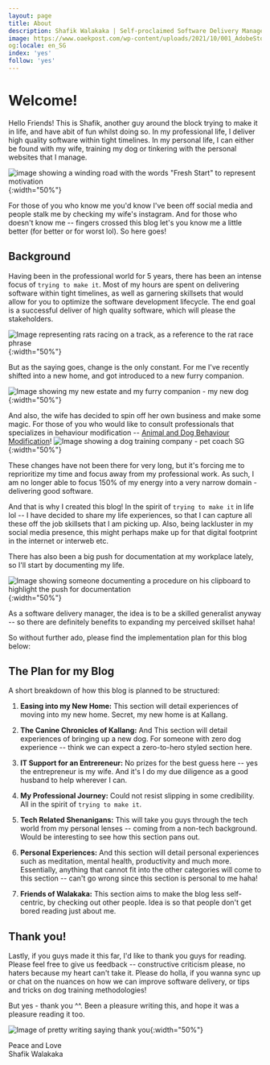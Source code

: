 ```yaml
---
layout: page
title: About
description: Shafik Walakaka | Self-proclaimed Software Delivery Manager. In my professional life, I deliver high quality software within tight timelines. In my personal life, I can either be found with my wife, training my dog or tinkering with the personal websites that I manage. Read on to find out more!
image: https://www.oaekpost.com/wp-content/uploads/2021/10/001_AdobeStock_72412247_RATRACE001.jpg
og:locale: en_SG
index: 'yes'
follow: 'yes'
---
```



# Welcome!
Hello Friends! This is Shafik, another guy around the block trying to make it in life, and have abit of fun whilst doing so. In my professional life, I deliver high quality software within tight timelines. In my personal life, I can either be found with my wife, training my dog or tinkering with the personal websites that I manage. 

![image showing a winding road with the words "Fresh Start" to represent motivation](https://media.licdn.com/dms/image/D5612AQHt4hxhRDw5ZQ/article-cover_image-shrink_720_1280/0/1674685424860?e=1712188800&v=beta&t=brTItc2I-ZyiSV8u8gVg2zFflT52lJripxparTGi_9o){:width="50%"}

For those of you who know me you'd know I've been off social media and people stalk me by checking my wife's instagram. And for those who doesn't know me -- fingers crossed this blog let's you know me a little better (for better or for worst lol). So here goes!

## Background
Having been in the professional world for 5 years, there has been an intense focus of `trying to make it`. Most of my hours are spent on delivering software within tight timelines, as well as garnering skillsets that would allow for you to optimize the software development lifecycle. The end goal is a successful deliver of high quality software, which will please the stakeholders.

![Image representing rats racing on a track, as a reference to the rat race phrase](https://www.oaekpost.com/wp-content/uploads/2021/10/001_AdobeStock_72412247_RATRACE001.jpg){:width="50%"}

But as the saying goes, change is the only constant. For me I've recently shifted into a new home, and got introduced to a new furry companion.

![Image showing my new estate and my furry companion - my new dog](../../img/img-about-page/stormy-and-hdb-block.png){:width="50%"}

And also, the wife has decided to spin off her own business and make some magic. For those of you who would like to consult professionals that specializes in behaviour modification -- [Animal and Dog Behaviour Modification](https://petcoach.sg)!
![Image showing a dog training company - pet coach SG](../../img/img-about-page/pet-coach-sg-website-image.png){:width="50%"}

These changes have not been there for very long, but it's forcing me to reprioritize my time and focus away from my professional work. As such, I am no longer able to focus 150% of my energy into a very narrow domain - delivering good software.

And that is why I created this blog! In the spirit of `trying to make it` in life lol -- I have decided to share my life experiences, so that I can capture all these off the job skillsets that I am picking up. Also, being lackluster in my social media presence, this might perhaps make up for that digital footprint in the internet or interweb etc.

There has also been a big push for documentation at my workplace lately, so I'll start by documenting my life.

![Image showing someone documenting a procedure on his clipboard to highlight the push for documentation](../../img/img-about-page/documentation-clipboard-photo.png){:width="50%"}

As a software delivery manager, the idea is to be a skilled generalist anyway -- so there are definitely benefits to expanding my perceived skillset haha!

So without further ado, please find the implementation plan for this blog below:

## The Plan for my Blog
A short breakdown of how this blog is planned to be structured:

1. **Easing into my New Home:** This section will detail experiences of moving into my new home. Secret, my new home is at Kallang.

2. **The Canine Chronicles of Kallang:** And This section will detail experiences of bringing up a new dog. For someone with zero dog experience -- think we can expect a zero-to-hero styled section here.

3. **IT Support for an Entrereneur:** No prizes for the best guess here -- yes the entrepreneur is my wife. And it's I do my due diligence as a good husband to help wherever I can.

4. **My Professional Journey:** Could not resist slipping in some credibility. All in the spirit of `trying to make it`.

5. **Tech Related Shenanigans:** This will take you guys through the tech world from my personal lenses -- coming from a non-tech background. Would be interesting to see how this section pans out.

6. **Personal Experiences:** And this section will detail personal experiences such as meditation, mental health, productivity and much more. Essentially, anything that cannot fit into the other categories will come to this section -- can't go wrong since this section is personal to me haha!

7. **Friends of Walakaka:** This section aims to make the blog less self-centric, by checking out other people. Idea is so that people don't get bored reading just about me.

## Thank you!
Lastly, if you guys made it this far, I'd like to thank you guys for reading. Please feel free to give us feedback -- constructive criticism please, no haters because my heart can't take it. Please do holla, if you wanna sync up or chat on the nuances on how we can improve software delivery, or tips and tricks on dog training methodologies!

But yes - thank you ^^. Been a pleasure writing this, and hope it was a pleasure reading it too.

![Image of pretty writing saying thank you](https://thumbs.dreamstime.com/b/thank-you-lettering-blurred-lights-background-thank-you-lettering-102011881.jpg){:width="50%"}

Peace and Love<br>
Shafik Walakaka
